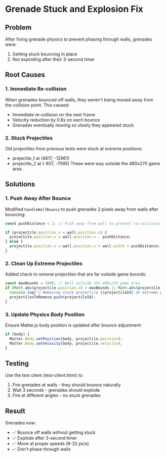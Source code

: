 # Grenade Stuck and Explosion Fix

## Problem
After fixing grenade physics to prevent phasing through walls, grenades were:
1. Getting stuck bouncing in place
2. Not exploding after their 3-second timer

## Root Causes

### 1. Immediate Re-collision
When grenades bounced off walls, they weren't being moved away from the collision point. This caused:
- Immediate re-collision on the next frame
- Velocity reduction by 0.6x on each bounce
- Grenades eventually moving so slowly they appeared stuck

### 2. Stuck Projectiles
Old projectiles from previous tests were stuck at extreme positions:
- projectile_1 at (4617, -12961)
- projectile_2 at (-937, -7595)
These were way outside the 480x270 game area.

## Solutions

### 1. Push Away After Bounce
Modified `handleWallBounce` to push grenades 2 pixels away from walls after bouncing:

```typescript
const pushDistance = 2; // Push away from wall to prevent re-collision

if (projectile.position.x < wall.position.x) {
  projectile.position.x = wall.position.x - pushDistance;
} else {
  projectile.position.x = wall.position.x + wall.width + pushDistance;
}
```

### 2. Clean Up Extreme Projectiles
Added check to remove projectiles that are far outside game bounds:

```typescript
const maxBounds = 1000; // Well outside the 480x270 game area
if (Math.abs(projectile.position.x) > maxBounds || Math.abs(projectile.position.y) > maxBounds) {
  console.log(`🧹 Removing stuck projectile ${projectileId} at extreme position`);
  projectilesToRemove.push(projectileId);
}
```

### 3. Update Physics Body Position
Ensure Matter.js body position is updated after bounce adjustment:

```typescript
if (body) {
  Matter.Body.setPosition(body, projectile.position);
  Matter.Body.setVelocity(body, projectile.velocity);
}
```

## Testing
Use the test client (test-client.html) to:
1. Fire grenades at walls - they should bounce naturally
2. Wait 3 seconds - grenades should explode
3. Fire at different angles - no stuck grenades

## Result
Grenades now:
- ✅ Bounce off walls without getting stuck
- ✅ Explode after 3-second timer
- ✅ Move at proper speeds (8-32 px/s)
- ✅ Don't phase through walls 